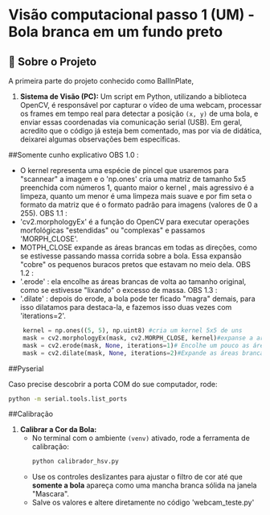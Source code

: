 # Visão computacional passo 1 (UM) - Bola branca em um fundo preto
## 📖 Sobre o Projeto

A primeira parte do projeto conhecido como BallInPlate, 

1.  **Sistema de Visão (PC):** Um script em Python, utilizando a biblioteca OpenCV, é responsável por capturar o vídeo de uma webcam, processar os frames em tempo real para detectar a posição `(x, y)` de uma bola, e enviar essas coordenadas via comunicação serial (USB).
Em geral, acredito que o código já esteja bem comentado, mas por via de didática, deixarei algumas observações bem específicas.

##Somente cunho explicativo
OBS 1.0 :
- O kernel representa uma espécie de pincel que usaremos para "scannear" a imagem e o 'np.ones' cria uma matriz  de tamanho 5x5  preenchida com números 1, quanto maior o kernel , mais agressivo é a limpeza, quanto um menor é uma limpeza mais suave e por fim seta o formato da matriz que é o formato padrão para imagens (valores de 0 a 255).
OBS 1.1 :
- 'cv2.morphologyEx' é a função do OpenCV para executar operações morfológicas "estendidas" ou "complexas" e passamos 'MORPH_CLOSE'.
- MOTPH_CLOSE expande as áreas brancas em todas as direções, como se estivesse passando massa corrida sobre a bola. Essa expansão "cobre" os pequenos buracos pretos que estavam no meio dela.
OBS 1.2 :
- '.erode' : ela encolhe as áreas brancas de volta ao tamanho original, como se estivesse "lixando" o excesso de massa.
OBS 1.3 :
- '.dilate' : depois do erode, a bola pode ter ficado "magra" demais, para isso dilatamos  para destaca-la, e fazemos isso duas vezes com 'iterations=2'.
  
```python
    kernel = np.ones((5, 5), np.uint8) #cria um kernel 5x5 de uns
    mask = cv2.morphologyEx(mask, cv2.MORPH_CLOSE, kernel)#expanse a area branca para tampar buracos
    mask = cv2.erode(mask, None, iterations=1)# Encolhe um pouco as áreas brancas, o que ajuda a eliminar pequenos ruídos brancos que estejam isolados no fundo
    mask = cv2.dilate(mask, None, iterations=2)#Expande as áreas brancas. Como isso vem depois da erosão, enquanto o ruído pequeno, que foi eliminado, não volta, mantendo somente a bola
```
##Pyserial

Caso precise descobrir a porta COM do sue computador, rode:
```bash
python -m serial.tools.list_ports
 ```

##Calibração 

1.  **Calibrar a Cor da Bola:**
    * No terminal com o ambiente `(venv)` ativado, rode a ferramenta de calibração:
      ```bash
      python calibrador_hsv.py
      ```
    * Use os controles deslizantes para ajustar o filtro de cor até que **somente a bola** apareça como uma mancha branca sólida na janela "Mascara".
    * Salve os valores e altere diretamente no código 'webcam_teste.py'

